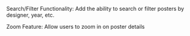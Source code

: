 Search/Filter Functionality: Add the ability to search or filter posters by designer, year, etc.

Zoom Feature: Allow users to zoom in on poster details

